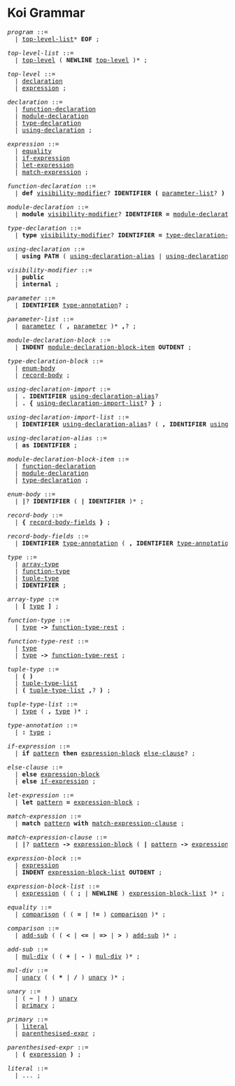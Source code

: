# Koi Grammar

<pre>
<i id="program">program</i> ::=
  | <a href="#top-level-list">top-level-list</a>* <b>EOF</b> ;

<i id="top-level-list">top-level-list</i> ::=
  | <a href="#top-level">top-level</a> ( <b>NEWLINE</b> <a href="#top-level">top-level</a> )* ;

<i id="top-level">top-level</i> ::=
  | <a href="#declaration">declaration</a>
  | <a href="#expression">expression</a> ;

<i id="declaration">declaration</i> ::=
  | <a href="#function-declaration">function-declaration</a>
  | <a href="#module-declaration">module-declaration</a>
  | <a href="#type-declaration">type-declaration</a>
  | <a href="#using-declaration">using-declaration</a> ;

<i id="expression">expression</i> ::=
  | <a href="#equality">equality</a>
  | <a href="#if-expression">if-expression</a>
  | <a href="#let-expression">let-expression</a>
  | <a href="#match-expression">match-expression</a> ;

<i id="function-declaration">function-declaration</i> ::=
  | <b>def</b> <a href="#visibility-modifier">visibility-modifier</a>? <b>IDENTIFIER</b> <b>(</b> <a href="#parameter-list">parameter-list</a>? <b>)</b> <a href="#type-annotation">type-annotation</a>? <b>=</b> <a href="#expression-block">expression-block</a> ;

<i id="module-declaration">module-declaration</i> ::=
  | <b>module</b> <a href="#visibility-modifier">visibility-modifier</a>? <b>IDENTIFIER</b> <b>=</b> <a href="#module-declaration-block">module-declaration-block</a> ;

<i id="type-declaration">type-declaration</i> ::=
  | <b>type</b> <a href="#visibility-modifier">visibility-modifier</a>? <b>IDENTIFIER</b> <b>=</b> <a href="#type-declaration-block">type-declaration-block</a> ;

<i id="using-declaration">using-declaration</i> ::=
  | <b>using</b> <b>PATH</b> ( <a href="#using-declaration-alias">using-declaration-alias</a> | <a href="#using-declaration-import">using-declaration-import</a> )? ;

<i id="visibility-modifier">visibility-modifier</i> ::=
  | <b>public</b>
  | <b>internal</b> ;

<i id="parameter">parameter</i> ::=
  | <b>IDENTIFIER</b> <a href="#type-annotation">type-annotation</a>? ;

<i id="parameter-list">parameter-list</i> ::=
  | <a href="#parameter">parameter</a> ( <b>,</b> <a href="#parameter">parameter</a> )* <b>,</b>? ;

<i id="module-declaration-block">module-declaration-block</i> ::=
  | <b>INDENT</b> <a href="#module-declaration-block-item">module-declaration-block-item</a> <b>OUTDENT</b> ;

<i id="type-declaration-block">type-declaration-block</i> ::=
  | <a href="#enum-body">enum-body</a>
  | <a href="#record-body">record-body</a> ;

<i id="using-declaration-import">using-declaration-import</i> ::=
  | <b>.</b> <b>IDENTIFIER</b> <a href="#using-declaration-alias">using-declaration-alias</a>?
  | <b>.</b> <b>{</b> <a href="#using-declaration-import-list">using-declaration-import-list</a>? <b>}</b> ;

<i id="using-declaration-import-list">using-declaration-import-list</i> ::=
  | <b>IDENTIFIER</b> <a href="#using-declaration-alias">using-declaration-alias</a>? ( <b>,</b> <b>IDENTIFIER</b> <a href="#using-declaration-alias">using-declaration-alias</a>? )* <b>,</b>? ;

<i id="using-declaration-alias">using-declaration-alias</i> ::=
  | <b>as</b> <b>IDENTIFIER</b> ;

<i id="module-declaration-block-item">module-declaration-block-item</i> ::=
  | <a href="#function-declaration">function-declaration</a>
  | <a href="#module-declaration">module-declaration</a>
  | <a href="#type-declaration">type-declaration</a> ;

<i id="enum-body">enum-body</i> ::=
  | <b>|</b>? <b>IDENTIFIER</b> ( <b>|</b> <b>IDENTIFIER</b> )* ;

<i id="record-body">record-body</i> ::=
  | <b>{</b> <a href="#record-body-fields">record-body-fields</a> <b>}</b> ;

<i id="record-body-fields">record-body-fields</i> ::=
  | <b>IDENTIFIER</b> <a href="#type-annotation">type-annotation</a> ( <b>,</b> <b>IDENTIFIER</b> <a href="#type-annotation">type-annotation</a> ) <b>,</b>? ;

<i id="type">type</i> ::=
  | <a href="#array-type">array-type</a>
  | <a href="#function-type">function-type</a>
  | <a href="#tuple-type">tuple-type</a>
  | <b>IDENTIFIER</b> ;

<i id="array-type">array-type</i> ::=
  | <b>[</b> <a href="#type">type</a> <b>]</b> ;

<i id="function-type">function-type</i> ::=
  | <a href="#type">type</a> <b>-></b> <a href="#function-type-rest">function-type-rest</a> ;

<i id="function-type-rest">function-type-rest</i> ::=
  | <a href="#type">type</a>
  | <a href="#type">type</a> <b>-></b> <a href="#function-type-rest">function-type-rest</a> ;

<i id="tuple-type">tuple-type</i> ::=
  | <b>(</b> <b>)</b>
  | <a href="#tuple-type-list">tuple-type-list</a>
  | <b>(</b> <a href="#tuple-type-list">tuple-type-list</a> <b>,</b>? <b>)</b> ;

<i id="tuple-type-list">tuple-type-list</i> ::=
  | <a href="#type">type</a> ( <b>,</b> <a href="#type">type</a> )* ;

<i id="type-annotation">type-annotation</i> ::=
  | <b>:</b> <a href="#type">type</a> ;

<i id="if-expression">if-expression</i> ::=
  | <b>if</b> <a href="#pattern">pattern</a> <b>then</b> <a href="#expression-block">expression-block</a> <a href="#else-clause">else-clause</a>? ;

<i id="else-clause">else-clause</i> ::=
  | <b>else</b> <a href="#expression-block">expression-block</a>
  | <b>else</b> <a href="#if-expression">if-expression</a> ;

<i id="let-expression">let-expression</i> ::=
  | <b>let</b> <a href="#pattern">pattern</a> <b>=</b> <a href="#expression-block">expression-block</a> ;

<i id="match-expression">match-expression</i> ::=
  | <b>match</b> <a href="#pattern">pattern</a> <b>with</b> <a href="#match-expression-clause">match-expression-clause</a> ;

<i id="match-expression-clause">match-expression-clause</i> ::=
  | <b>|</b>? <a href="#pattern">pattern</a> <b>-></b> <a href="#expression-block">expression-block</a> ( <b>|</b> <a href="#pattern">pattern</a> <b>-></b> <a href="#expression-block">expression-block</a> )* ;

<i id="expression-block">expression-block</i> ::=
  | <a href="#expression">expression</a>
  | <b>INDENT</b> <a href="#expression-block-list">expression-block-list</a> <b>OUTDENT</b> ;

<i id="expression-block-list">expression-block-list</i> ::=
  | <a href="#expression">expression</a> ( ( <b>;</b> | <b>NEWLINE</b> ) <a href="#expression-block-list">expression-block-list</a> )* ;

<i id="equality">equality</i> ::=
  | <a href="#comparison">comparison</a> ( ( <b>=</b> | <b>!=</b> ) <a href="#comparison">comparison</a> )* ;

<i id="comparison">comparison</i> ::=
  | <a href="#add-sub">add-sub</a> ( ( <b><</b> | <b><=</b> | <b>=></b> | <b>></b> ) <a href="#add-sub">add-sub</a> )* ;

<i id="add-sub">add-sub</i> ::=
  | <a href="#mul-div">mul-div</a> ( ( <b>+</b> | <b>-</b> ) <a href="#mul-div">mul-div</a> )* ;

<i id="mul-div">mul-div</i> ::=
  | <a href="#unary">unary</a> ( ( <b>*</b> | <b>/</b> ) <a href="#unary">unary</a> )* ;

<i id="unary">unary</i> ::=
  | ( <b>~</b> | <b>!</b> ) <a href="#unary">unary</a>
  | <a href="#primary">primary</a> ;

<i id="primary">primary</i> ::=
  | <a href="#literal">literal</a>
  | <a href="#parenthesised-expr">parenthesised-expr</a> ;

<i id="parenthesised-expr">parenthesised-expr</i> ::=
  | <b>(</b> <a href="#expression">expression</a> <b>)</b> ;

<i id="literal">literal</i> ::=
  | ... ;
</pre>
